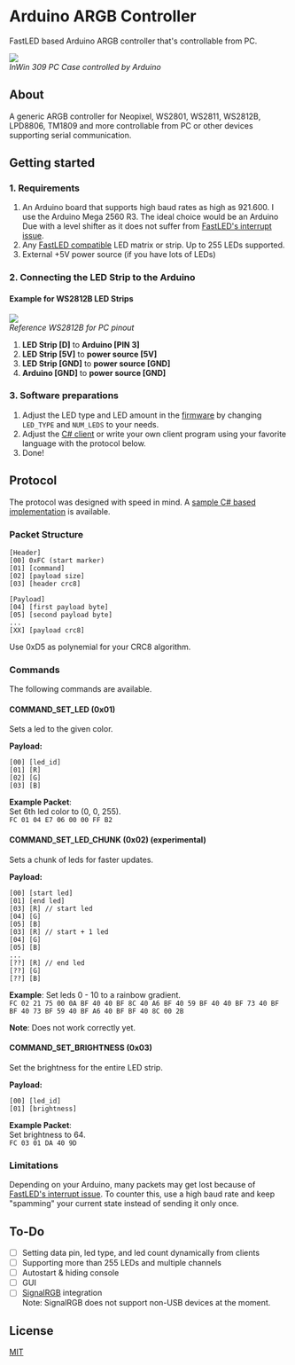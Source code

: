 
# Arduino ARGB Controller
FastLED based Arduino ARGB controller that's controllable from PC.

![](https://github.com/Trojaner/arduino-argb/blob/master/Example.gif)  
*InWin 309 PC Case controlled by Arduino*

## About

A generic ARGB controller for Neopixel, WS2801, WS2811, WS2812B, LPD8806, TM1809 and more controllable from PC or other devices supporting serial communication.

## Getting started

### 1. Requirements
1. An Arduino board that supports high baud rates as high as 921.600. I use the Arduino Mega 2560 R3.  The ideal choice would be an Arduino Due with a level shifter as it does not suffer from [FastLED's interrupt issue](https://github.com/FastLED/FastLED/wiki/Interrupt-problems).
2. Any [FastLED compatible](https://github.com/FastLED/FastLED/wiki/Chipset-reference) LED matrix or strip. Up to 255 LEDs supported.
3. External +5V power source (if you have lots of LEDs) 

### 2. Connecting the LED Strip to the Arduino
#### Example for WS2812B LED Strips
![](https://i.imgur.com/1zlMvis.png)  
*Reference WS2812B for PC pinout*

1. **LED Strip [D]** to **Arduino [PIN 3]**
2. **LED Strip [5V]** to **power source [5V]**
3. **LED Strip [GND]** to **power source [GND]**
4. **Arduino [GND]** to **power source [GND]**

### 3. Software preparations
1. Adjust the LED type and LED amount in the [firmware](https://github.com/Trojaner/arduino-argb/tree/master/firmware/Firmware.ino) by changing `LED_TYPE` and `NUM_LEDS` to your needs.
2. Adjust the [C# client](https://github.com/Trojaner/arduino-argb/tree/master/client/csharp/) or write your own client program using your favorite language with the protocol below.
3. Done!

## Protocol
The protocol was designed with speed in mind. 
A [sample C# based implementation](https://github.com/Trojaner/arduino-argb/tree/master/client/csharp/RgbDevice.cs) is available.

### Packet Structure

```
[Header]
[00] 0xFC (start marker)
[01] [command]
[02] [payload size]
[03] [header crc8]

[Payload]
[04] [first payload byte]
[05] [second payload byte]
...
[XX] [payload crc8]
```

Use 0xD5 as polynemial for your CRC8 algorithm.

### Commands
The following commands are available.

#### COMMAND_SET_LED (0x01) 
Sets a led to the given color.  
  
**Payload:**  
```
[00] [led_id]
[01] [R]
[02] [G]
[03] [B]
```

**Example Packet**:  
Set 6th led color to (0, 0, 255).  
`FC 01 04 E7 06 00 00 FF B2`

#### COMMAND_SET_LED_CHUNK (0x02) (experimental)
 Sets a chunk of leds for faster updates.  
   
**Payload:**  
```
[00] [start led]
[01] [end led]
[03] [R] // start led
[04] [G]
[05] [B]
[03] [R] // start + 1 led
[04] [G]
[05] [B]
...
[??] [R] // end led
[??] [G]
[??] [B]
```
**Example**: 
Set leds 0 - 10 to a rainbow gradient.  
`FC 02 21 75 00 0A BF 40 40 BF 8C 40 A6 BF 40 59 BF 40 40 BF 73 40 BF BF 40 73 BF 59 40 BF A6 40 BF BF 40 8C 00 2B`  
  
**Note**: Does not work correctly yet.

#### COMMAND_SET_BRIGHTNESS (0x03)
Set the brightness for the entire LED strip.  

**Payload:**  
```
[00] [led_id]
[01] [brightness]
```

**Example Packet**:  
Set brightness to 64.  
`FC 03 01 DA 40 9D`  
  
###  Limitations
Depending on your Arduino, many packets may get lost because of [FastLED's interrupt issue](https://github.com/FastLED/FastLED/wiki/Interrupt-problems). To counter this, use a high baud rate and keep "spamming" your current state instead of sending it only once.   

## To-Do
- [ ] Setting data pin, led type, and led count dynamically from clients
- [ ] Supporting more than 255 LEDs and multiple channels
- [ ] Autostart & hiding console
- [ ] GUI
- [ ] [SignalRGB](https://www.signalrgb.com/) integration  
       Note: SignalRGB does not support non-USB devices at the moment.

## License
[MIT](https://github.com/Trojaner/arduino-argb/blob/master/LICENSE.txt)
